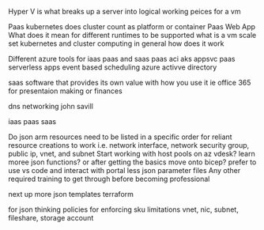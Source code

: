 Hyper V is what breaks up a server into logical working peices for a vm

Paas kubernetes does cluster count as platform or container
Paas Web App
What does it mean for different runtimes to be supported
what is a vm scale set
kubernetes and cluster computing in general how does it work

Different azure tools for iaas paas and saas
paas aci aks appsvc 
paas serverless apps event based scheduling
azure activve directory

saas software that provides its own value with how you use it
    ie office 365 for presentaion making or finances

dns networking john savill

iaas paas saas




Do json arm resources need to be listed in a specific order for reliant resource creations to work i.e. network interface, network security group, public ip, vnet, and subnet
Start working with host pools on az vdesk?
learn moree json functions? or after getting the basics move onto bicep?
prefer to use vs code and interact with portal less
json parameter files
Any other required training to get through before becoming professional


next up more json templates
terraform

for json thinking policies for enforcing sku limitations
         vnet, nic, subnet, fileshare, storage account